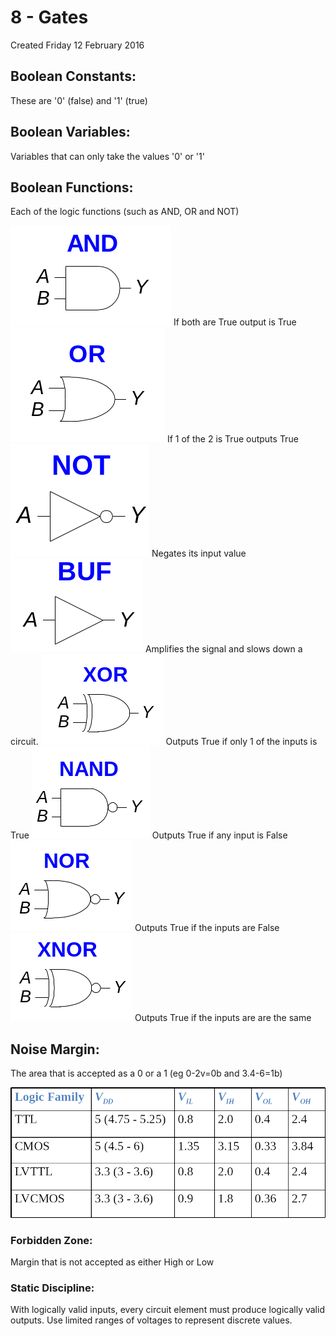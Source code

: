 # 8 - Gates
Created Friday 12 February 2016

Boolean Constants:
------------------
These are '0' (false) and '1' (true)


Boolean Variables:
------------------
Variables that can only take the values '0' or '1'


Boolean Functions:
------------------
Each of the logic functions (such as AND, OR and NOT)

![](./8_-_Gates/pasted_image.png)
If both are True output is True
![](./8_-_Gates/pasted_image001.png)
If 1 of the 2 is True outputs True
![](./8_-_Gates/pasted_image002.png)
Negates its input value
![](./8_-_Gates/pasted_image003.png) 
Amplifies the signal and slows down a circuit.
![](./8_-_Gates/pasted_image004.png)
Outputs True if only 1 of the inputs is True
![](./8_-_Gates/pasted_image005.png)
Outputs True if any input is False
![](./8_-_Gates/pasted_image007.png)
Outputs True if the inputs are False
![](./8_-_Gates/pasted_image008.png)
Outputs True if the inputs are are the same


Noise Margin:
-------------
The area that is accepted as a 0 or a 1 (eg 0-2v=0b and 3.4-6=1b)
	
![](./8_-_Gates/pasted_image009.png)

### Forbidden Zone:
Margin that is not accepted as either High or Low


### Static Discipline:
With logically valid inputs, every circuit element must produce logically valid outputs.
Use limited ranges of voltages to represent discrete values.




